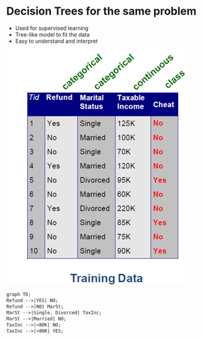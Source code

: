 # Decision Trees for the same problem


+ Used for supervised learning
+ Tree-like model to fit the data
+ Easy to understand and interpret


![trainingData](../../img/trainingData.png)

``` mermaid
graph TD;
Refund -->|YES| NO;
Refund -->|NO| MarSt;
MarSt -->|Single, Divorced| TaxInc;
MarSt -->|Married| NO;
TaxInc -->|<80K| NO;
TaxInc -->|>80K| YES;
```

